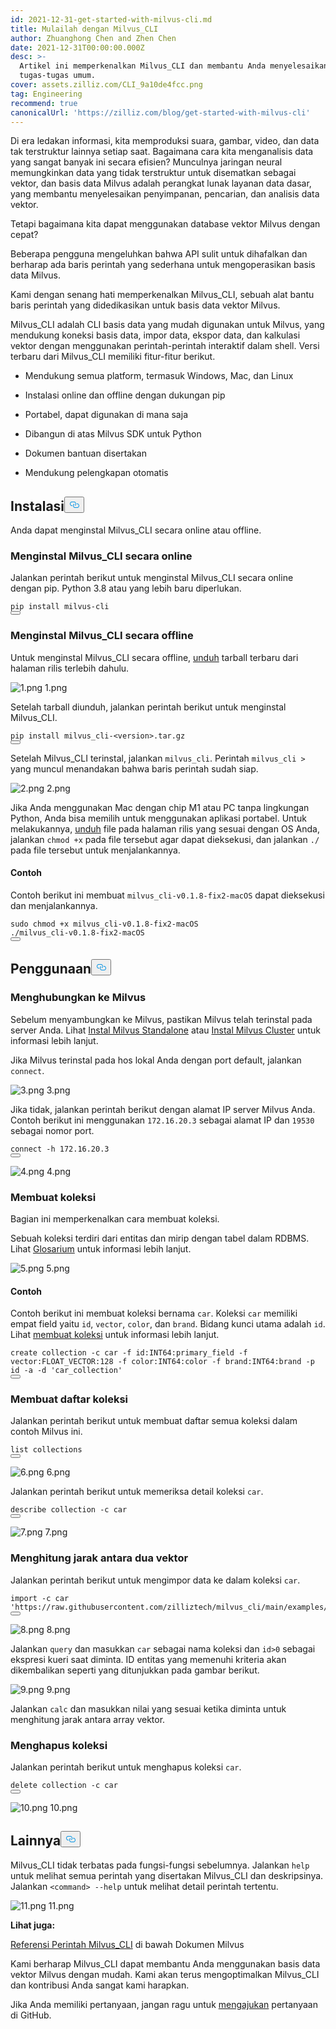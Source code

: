 ```yaml
---
id: 2021-12-31-get-started-with-milvus-cli.md
title: Mulailah dengan Milvus_CLI
author: Zhuanghong Chen and Zhen Chen
date: 2021-12-31T00:00:00.000Z
desc: >-
  Artikel ini memperkenalkan Milvus_CLI dan membantu Anda menyelesaikan
  tugas-tugas umum.
cover: assets.zilliz.com/CLI_9a10de4fcc.png
tag: Engineering
recommend: true
canonicalUrl: 'https://zilliz.com/blog/get-started-with-milvus-cli'
---
```

<p>Di era ledakan informasi, kita memproduksi suara, gambar, video, dan data tak terstruktur lainnya setiap saat. Bagaimana cara kita menganalisis data yang sangat banyak ini secara efisien? Munculnya jaringan neural memungkinkan data yang tidak terstruktur untuk disematkan sebagai vektor, dan basis data Milvus adalah perangkat lunak layanan data dasar, yang membantu menyelesaikan penyimpanan, pencarian, dan analisis data vektor.</p>
<p>Tetapi bagaimana kita dapat menggunakan database vektor Milvus dengan cepat?</p>
<p>Beberapa pengguna mengeluhkan bahwa API sulit untuk dihafalkan dan berharap ada baris perintah yang sederhana untuk mengoperasikan basis data Milvus.</p>
<p>Kami dengan senang hati memperkenalkan Milvus_CLI, sebuah alat bantu baris perintah yang didedikasikan untuk basis data vektor Milvus.</p>
<p>Milvus_CLI adalah CLI basis data yang mudah digunakan untuk Milvus, yang mendukung koneksi basis data, impor data, ekspor data, dan kalkulasi vektor dengan menggunakan perintah-perintah interaktif dalam shell. Versi terbaru dari Milvus_CLI memiliki fitur-fitur berikut.</p>
<ul>
<li><p>Mendukung semua platform, termasuk Windows, Mac, dan Linux</p></li>
<li><p>Instalasi online dan offline dengan dukungan pip</p></li>
<li><p>Portabel, dapat digunakan di mana saja</p></li>
<li><p>Dibangun di atas Milvus SDK untuk Python</p></li>
<li><p>Dokumen bantuan disertakan</p></li>
<li><p>Mendukung pelengkapan otomatis</p></li>
</ul>
<h2 id="Installation" class="common-anchor-header">Instalasi<button data-href="#Installation" class="anchor-icon" translate="no">
      <svg translate="no"
        aria-hidden="true"
        focusable="false"
        height="20"
        version="1.1"
        viewBox="0 0 16 16"
        width="16"
      >
        <path
          fill="#0092E4"
          fill-rule="evenodd"
          d="M4 9h1v1H4c-1.5 0-3-1.69-3-3.5S2.55 3 4 3h4c1.45 0 3 1.69 3 3.5 0 1.41-.91 2.72-2 3.25V8.59c.58-.45 1-1.27 1-2.09C10 5.22 8.98 4 8 4H4c-.98 0-2 1.22-2 2.5S3 9 4 9zm9-3h-1v1h1c1 0 2 1.22 2 2.5S13.98 12 13 12H9c-.98 0-2-1.22-2-2.5 0-.83.42-1.64 1-2.09V6.25c-1.09.53-2 1.84-2 3.25C6 11.31 7.55 13 9 13h4c1.45 0 3-1.69 3-3.5S14.5 6 13 6z"
        ></path>
      </svg>
    </button></h2><p>Anda dapat menginstal Milvus_CLI secara online atau offline.</p>
<h3 id="Install-MilvusCLI-online" class="common-anchor-header">Menginstal Milvus_CLI secara online</h3><p>Jalankan perintah berikut untuk menginstal Milvus_CLI secara online dengan pip. Python 3.8 atau yang lebih baru diperlukan.</p>
<pre><code translate="no">pip install milvus-cli
<button class="copy-code-btn"></button></code></pre>
<h3 id="Install-MilvusCLI-offline" class="common-anchor-header">Menginstal Milvus_CLI secara offline</h3><p>Untuk menginstal Milvus_CLI secara offline, <a href="https://github.com/milvus-io/milvus_cli/releases">unduh</a> tarball terbaru dari halaman rilis terlebih dahulu.</p>
<p>
  
   <span class="img-wrapper"> <img translate="no" src="https://assets.zilliz.com/1_af0e832119.png" alt="1.png" class="doc-image" id="1.png" />
   </span> <span class="img-wrapper"> <span>1.png</span> </span></p>
<p>Setelah tarball diunduh, jalankan perintah berikut untuk menginstal Milvus_CLI.</p>
<pre><code translate="no">pip install milvus_cli-&lt;version&gt;.tar.gz
<button class="copy-code-btn"></button></code></pre>
<p>Setelah Milvus_CLI terinstal, jalankan <code translate="no">milvus_cli</code>. Perintah <code translate="no">milvus_cli &gt;</code> yang muncul menandakan bahwa baris perintah sudah siap.</p>
<p>
  
   <span class="img-wrapper"> <img translate="no" src="https://assets.zilliz.com/2_b50f5d2a5a.png" alt="2.png" class="doc-image" id="2.png" />
   </span> <span class="img-wrapper"> <span>2.png</span> </span></p>
<p>Jika Anda menggunakan Mac dengan chip M1 atau PC tanpa lingkungan Python, Anda bisa memilih untuk menggunakan aplikasi portabel. Untuk melakukannya, <a href="https://github.com/milvus-io/milvus_cli/releases">unduh</a> file pada halaman rilis yang sesuai dengan OS Anda, jalankan <code translate="no">chmod +x</code> pada file tersebut agar dapat dieksekusi, dan jalankan <code translate="no">./</code> pada file tersebut untuk menjalankannya.</p>
<h4 id="Example" class="common-anchor-header"><strong>Contoh</strong></h4><p>Contoh berikut ini membuat <code translate="no">milvus_cli-v0.1.8-fix2-macOS</code> dapat dieksekusi dan menjalankannya.</p>
<pre><code translate="no"><span class="hljs-built_in">sudo</span> <span class="hljs-built_in">chmod</span> +x milvus_cli-v0.1.8-fix2-macOS
./milvus_cli-v0.1.8-fix2-macOS
<button class="copy-code-btn"></button></code></pre>
<h2 id="Usage" class="common-anchor-header">Penggunaan<button data-href="#Usage" class="anchor-icon" translate="no">
      <svg translate="no"
        aria-hidden="true"
        focusable="false"
        height="20"
        version="1.1"
        viewBox="0 0 16 16"
        width="16"
      >
        <path
          fill="#0092E4"
          fill-rule="evenodd"
          d="M4 9h1v1H4c-1.5 0-3-1.69-3-3.5S2.55 3 4 3h4c1.45 0 3 1.69 3 3.5 0 1.41-.91 2.72-2 3.25V8.59c.58-.45 1-1.27 1-2.09C10 5.22 8.98 4 8 4H4c-.98 0-2 1.22-2 2.5S3 9 4 9zm9-3h-1v1h1c1 0 2 1.22 2 2.5S13.98 12 13 12H9c-.98 0-2-1.22-2-2.5 0-.83.42-1.64 1-2.09V6.25c-1.09.53-2 1.84-2 3.25C6 11.31 7.55 13 9 13h4c1.45 0 3-1.69 3-3.5S14.5 6 13 6z"
        ></path>
      </svg>
    </button></h2><h3 id="Connect-to-Milvus" class="common-anchor-header">Menghubungkan ke Milvus</h3><p>Sebelum menyambungkan ke Milvus, pastikan Milvus telah terinstal pada server Anda. Lihat <a href="https://milvus.io/docs/v2.0.x/install_standalone-docker.md">Instal Milvus Standalone</a> atau <a href="https://milvus.io/docs/v2.0.x/install_cluster-docker.md">Instal Milvus Cluster</a> untuk informasi lebih lanjut.</p>
<p>Jika Milvus terinstal pada hos lokal Anda dengan port default, jalankan <code translate="no">connect</code>.</p>
<p>
  
   <span class="img-wrapper"> <img translate="no" src="https://assets.zilliz.com/3_f950d3739a.png" alt="3.png" class="doc-image" id="3.png" />
   </span> <span class="img-wrapper"> <span>3.png</span> </span></p>
<p>Jika tidak, jalankan perintah berikut dengan alamat IP server Milvus Anda. Contoh berikut ini menggunakan <code translate="no">172.16.20.3</code> sebagai alamat IP dan <code translate="no">19530</code> sebagai nomor port.</p>
<pre><code translate="no">connect -h 172.16.20.3
<button class="copy-code-btn"></button></code></pre>
<p>
  
   <span class="img-wrapper"> <img translate="no" src="https://assets.zilliz.com/4_9ff2db9855.png" alt="4.png" class="doc-image" id="4.png" />
   </span> <span class="img-wrapper"> <span>4.png</span> </span></p>
<h3 id="Create-a-collection" class="common-anchor-header">Membuat koleksi</h3><p>Bagian ini memperkenalkan cara membuat koleksi.</p>
<p>Sebuah koleksi terdiri dari entitas dan mirip dengan tabel dalam RDBMS. Lihat <a href="https://milvus.io/docs/v2.0.x/glossary.md">Glosarium</a> untuk informasi lebih lanjut.</p>
<p>
  
   <span class="img-wrapper"> <img translate="no" src="https://assets.zilliz.com/5_95a88c1cbf.png" alt="5.png" class="doc-image" id="5.png" />
   </span> <span class="img-wrapper"> <span>5.png</span> </span></p>
<h4 id="Example" class="common-anchor-header">Contoh</h4><p>Contoh berikut ini membuat koleksi bernama <code translate="no">car</code>. Koleksi <code translate="no">car</code> memiliki empat field yaitu <code translate="no">id</code>, <code translate="no">vector</code>, <code translate="no">color</code>, dan <code translate="no">brand</code>. Bidang kunci utama adalah <code translate="no">id</code>. Lihat <a href="https://milvus.io/docs/v2.0.x/cli_commands.md#create-collection">membuat koleksi</a> untuk informasi lebih lanjut.</p>
<pre><code translate="no">create collection -c car -f <span class="hljs-built_in">id</span>:INT64:primary_field -f vector:FLOAT_VECTOR:<span class="hljs-number">128</span> -f color:INT64:color -f brand:INT64:brand -p <span class="hljs-built_in">id</span> -a -d <span class="hljs-string">&#x27;car_collection&#x27;</span>
<button class="copy-code-btn"></button></code></pre>
<h3 id="List-collections" class="common-anchor-header">Membuat daftar koleksi</h3><p>Jalankan perintah berikut untuk membuat daftar semua koleksi dalam contoh Milvus ini.</p>
<pre><code translate="no">list collections
<button class="copy-code-btn"></button></code></pre>
<p>
  
   <span class="img-wrapper"> <img translate="no" src="https://assets.zilliz.com/6_1331f4c8bc.png" alt="6.png" class="doc-image" id="6.png" />
   </span> <span class="img-wrapper"> <span>6.png</span> </span></p>
<p>Jalankan perintah berikut untuk memeriksa detail koleksi <code translate="no">car</code>.</p>
<pre><code translate="no">describe collection -c car 
<button class="copy-code-btn"></button></code></pre>
<p>
  
   <span class="img-wrapper"> <img translate="no" src="https://assets.zilliz.com/7_1d70beee54.png" alt="7.png" class="doc-image" id="7.png" />
   </span> <span class="img-wrapper"> <span>7.png</span> </span></p>
<h3 id="Calculate-the-distance-between-two-vectors" class="common-anchor-header">Menghitung jarak antara dua vektor</h3><p>Jalankan perintah berikut untuk mengimpor data ke dalam koleksi <code translate="no">car</code>.</p>
<pre><code translate="no"><span class="hljs-keyword">import</span> -c car <span class="hljs-string">&#x27;https://raw.githubusercontent.com/zilliztech/milvus_cli/main/examples/import_csv/vectors.csv&#x27;</span>
<button class="copy-code-btn"></button></code></pre>
<p>
  
   <span class="img-wrapper"> <img translate="no" src="https://assets.zilliz.com/8_7609a4359a.png" alt="8.png" class="doc-image" id="8.png" />
   </span> <span class="img-wrapper"> <span>8.png</span> </span></p>
<p>Jalankan <code translate="no">query</code> dan masukkan <code translate="no">car</code> sebagai nama koleksi dan <code translate="no">id&gt;0</code> sebagai ekspresi kueri saat diminta. ID entitas yang memenuhi kriteria akan dikembalikan seperti yang ditunjukkan pada gambar berikut.</p>
<p>
  
   <span class="img-wrapper"> <img translate="no" src="https://assets.zilliz.com/9_f0755589f6.png" alt="9.png" class="doc-image" id="9.png" />
   </span> <span class="img-wrapper"> <span>9.png</span> </span></p>
<p>Jalankan <code translate="no">calc</code> dan masukkan nilai yang sesuai ketika diminta untuk menghitung jarak antara array vektor.</p>
<h3 id="Delete-a-collection" class="common-anchor-header">Menghapus koleksi</h3><p>Jalankan perintah berikut untuk menghapus koleksi <code translate="no">car</code>.</p>
<pre><code translate="no"><span class="hljs-keyword">delete</span> collection -c car
<button class="copy-code-btn"></button></code></pre>
<p>
  
   <span class="img-wrapper"> <img translate="no" src="https://assets.zilliz.com/10_16b2b01935.png" alt="10.png" class="doc-image" id="10.png" />
   </span> <span class="img-wrapper"> <span>10.png</span> </span></p>
<h2 id="More" class="common-anchor-header">Lainnya<button data-href="#More" class="anchor-icon" translate="no">
      <svg translate="no"
        aria-hidden="true"
        focusable="false"
        height="20"
        version="1.1"
        viewBox="0 0 16 16"
        width="16"
      >
        <path
          fill="#0092E4"
          fill-rule="evenodd"
          d="M4 9h1v1H4c-1.5 0-3-1.69-3-3.5S2.55 3 4 3h4c1.45 0 3 1.69 3 3.5 0 1.41-.91 2.72-2 3.25V8.59c.58-.45 1-1.27 1-2.09C10 5.22 8.98 4 8 4H4c-.98 0-2 1.22-2 2.5S3 9 4 9zm9-3h-1v1h1c1 0 2 1.22 2 2.5S13.98 12 13 12H9c-.98 0-2-1.22-2-2.5 0-.83.42-1.64 1-2.09V6.25c-1.09.53-2 1.84-2 3.25C6 11.31 7.55 13 9 13h4c1.45 0 3-1.69 3-3.5S14.5 6 13 6z"
        ></path>
      </svg>
    </button></h2><p>Milvus_CLI tidak terbatas pada fungsi-fungsi sebelumnya. Jalankan <code translate="no">help</code> untuk melihat semua perintah yang disertakan Milvus_CLI dan deskripsinya. Jalankan <code translate="no">&lt;command&gt; --help</code> untuk melihat detail perintah tertentu.</p>
<p>
  
   <span class="img-wrapper"> <img translate="no" src="https://assets.zilliz.com/11_5f31ccb1e8.png" alt="11.png" class="doc-image" id="11.png" />
   </span> <span class="img-wrapper"> <span>11.png</span> </span></p>
<p><strong>Lihat juga:</strong></p>
<p><a href="https://milvus.io/docs/v2.0.x/cli_commands.md">Referensi Perintah Milvus_CLI</a> di bawah Dokumen Milvus</p>
<p>Kami berharap Milvus_CLI dapat membantu Anda menggunakan basis data vektor Milvus dengan mudah. Kami akan terus mengoptimalkan Milvus_CLI dan kontribusi Anda sangat kami harapkan.</p>
<p>Jika Anda memiliki pertanyaan, jangan ragu untuk <a href="https://github.com/zilliztech/milvus_cli/issues">mengajukan</a> pertanyaan di GitHub.</p>
